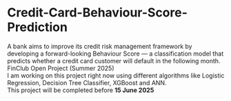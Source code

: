# Credit-Card-Behaviour-Score-Prediction
A bank aims to improve its credit risk management framework by developing a forward-looking Behaviour Score — a classification model that predicts whether a credit card customer will default in the following month.
<br>
FinClub Open Project (Summer 2025)
<br>
I am working on this project right now using different algorithms like Logistic Regression, Decision Tree Classifier, XGBoost and ANN.
<br>
This project will be completed before <b>15 June 2025</b>
